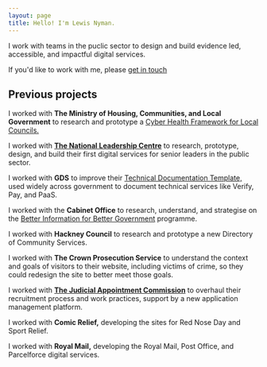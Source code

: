 ```yaml
---
layout: page
title: Hello! I'm Lewis Nyman.
---
```


<p class="intro">I work with teams in the puclic sector to design and build evidence led, accessible, and impactful digital services.</p>

<p>If you'd like to work with me, please <a href="mailto:hello@lewisnyman.co.uk">get in touch</a></p>

<h2>Previous projects</h2>

I worked with **The Ministry of Housing, Communities, and Local Government** to research and prototype a [Cyber Health Framework for Local Councils.](https://dluhcdigital.blog.gov.uk/2021/03/02/kicking-off-the-cyber-health-framework-alpha-phase/)

I worked with **[The National Leadership Centre](https://www.nationalleadership.gov.uk/)** to research, prototype, design, and build their first digital services for senior leaders in the public sector.

I worked with **GDS** to improve their [Technical Documentation Template,](https://tdt-documentation.london.cloudapps.digital/) used widely across government to document technical services like Verify, Pay, and PaaS.

I worked with the **Cabinet Office** to research, understand, and strategise on the [Better Information for Better Government](https://www.gov.uk/government/publications/better-information-for-better-government) programme.

I worked with **Hackney Council** to research and prototype a new Directory of Community Services.

I worked with **The Crown Prosecution Service** to understand the context and goals of visitors to their website, including victims of crime, so they could redesign the site to better meet those goals.

I worked with **[The Judicial Appointment Commission](https://judicialappointments.gov.uk/)** to overhaul their recruitment process and work practices, support by a new application management platform.

I worked with **Comic Relief,** developing the sites for Red Nose Day and Sport Relief.

I worked with **Royal Mail,** developing the Royal Mail, Post Office, and Parcelforce digital services.
